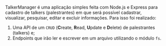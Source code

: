 TalkerManager é uma aplicação simples feita com Node.js e Express para cadastro de talkers (palestrantes) em que será possível cadastrar, visualizar, pesquisar, editar e excluir informações. Para isso foi realizado:
  1. Uma API de um `CRUD` (**C**reate, **R**ead, **U**pdate e **D**elete) de palestrantes (talkers) e;
  2. Endpoints que irão ler e escrever em um arquivo utilizando o módulo `fs`.
